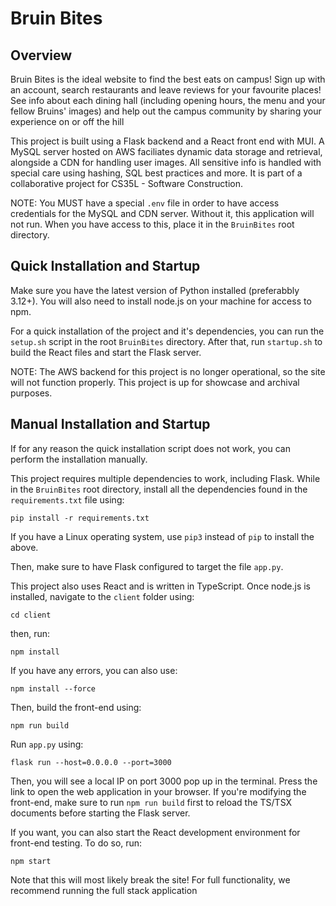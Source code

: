 # Bruin Bites

## Overview
Bruin Bites is the ideal website to find the best eats on campus! Sign up with an account, search restaurants and leave reviews for your favourite places! See info about each dining hall (including opening hours, the menu and your fellow Bruins' images) and help out the campus community by sharing your experience on or off the hill

This project is built using a Flask backend and a React front end with MUI. A MySQL server hosted on AWS faciliates dynamic data storage and retrieval, alongside a CDN for handling user images. All sensitive info is handled with special care using hashing, SQL best practices and more. It is part of a collaborative project for CS35L - Software Construction.

NOTE: You MUST have a special `.env` file in order to have access credentials for the MySQL and CDN server. Without it, this application will not run. When you have access to this, place it in the `BruinBites` root directory.

## Quick Installation and Startup
Make sure you have the latest version of Python installed (preferabbly 3.12+). You will also need to install node.js on your machine for access to npm.

For a quick installation of the project and it's dependencies, you can run the `setup.sh` script in the root `BruinBites` directory. After that, run `startup.sh` to build the React files and start the Flask server.

NOTE: The AWS backend for this project is no longer operational, so the site will not function properly. This project is up for showcase and archival purposes.

## Manual Installation and Startup
If for any reason the quick installation script does not work, you can perform the installation manually.

This project requires multiple dependencies to work, including Flask. While in the `BruinBites` root directory, install all the dependencies found in the `requirements.txt` file using:

```
pip install -r requirements.txt
```

If you have a Linux operating system, use `pip3` instead of `pip` to install the above.

Then, make sure to have Flask configured to target the file `app.py`.

This project also uses React and is written in TypeScript. Once node.js is installed, navigate to the `client` folder using:

```
cd client
```

then, run:

```
npm install
```

If you have any errors, you can also use:

```
npm install --force
```

Then, build the front-end using:
```
npm run build
```

Run `app.py` using:
```
flask run --host=0.0.0.0 --port=3000
```

Then, you will see a local IP on port 3000 pop up in the terminal. Press the link to open the web application in your browser. If you're modifying the front-end, make sure to run `npm run build` first to reload the TS/TSX documents before starting the Flask server.

If you want, you can also start the React development environment for front-end testing. To do so, run:

```
npm start
```

Note that this will most likely break the site! For full functionality, we recommend running the full stack application

